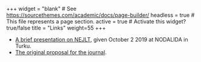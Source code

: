 +++
widget = "blank"  # See https://sourcethemes.com/academic/docs/page-builder/
headless = true  # This file represents a page section.
active = true  # Activate this widget? true/false
title = "Links"
weight=55
+++

* [A brief presentation on NEJLT](http://tekstlab.uio.no/NEALT/nealt_2019_nejlt.pdf), given October 2 2019 at NODALIDA in Turku.
* [The original proposal for the journal](http://tekstlab.uio.no/NEALT/proposal_2019.pdf).
